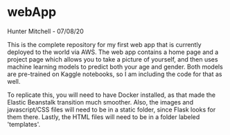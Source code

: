 # webApp

Hunter Mitchell - 07/08/20

This is the complete repository for my first web app that is currently deployed to the world via AWS. 
The web app contains a home page and a project page which allows you to take a picture of yourself, 
and then uses machine learning models to predict both your age and gender. Both models are pre-trained on Kaggle notebooks, 
so I am including the code for that as well. 

To replicate this, you will need to have Docker installed, as that made the Elastic Beanstalk transition much smoother.
Also, the images and javascript/CSS files will need to be in a static folder, since Flask looks for them there. 
Lastly, the HTML files will need to be in a folder labeled 'templates'.
